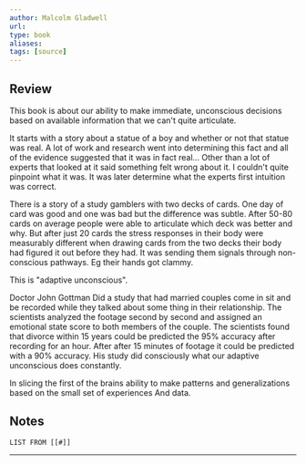 ```yaml
---
author: Malcolm Gladwell
url: 
type: book
aliases: 
tags: [source]
---
```

## Review
This book is about our ability to make immediate, unconscious decisions based on available information that we can't quite articulate.

It starts with a story about a statue of a boy and whether or not that statue was real. A lot of work and research went into determining this fact and all of the evidence suggested that it was in fact real... Other than a lot of experts that looked at it said something felt wrong about it. I couldn't quite pinpoint what it was. It was later determine what the experts first intuition was correct.

There is a story of a study gamblers with two decks of cards. One day of card was good and one was bad but the difference was subtle. After 50-80 cards on average people were able to articulate which deck was better and why. But after just 20 cards the stress responses in their body were measurably different when drawing cards from the two decks their body had figured it out before they had. It was sending them signals through non-conscious pathways. Eg their hands got clammy.

This is "adaptive unconscious".

Doctor John Gottman Did a study that had married couples come in sit and be recorded while they talked about some thing in their relationship. The scientists analyzed the footage second by second and assigned an emotional state score to both members of the couple. The scientists found that divorce within 15 years could be predicted the 95% accuracy after recording for an hour. After after 15 minutes of footage it could be predicted with a 90% accuracy. His study did consciously what our adaptive unconscious does constantly.

In slicing the first of the brains ability to make patterns and generalizations based on the small set of experiences And data.

## Notes
```dataview
LIST FROM [[#]]
```

---
